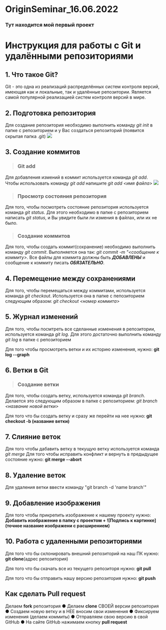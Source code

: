 # OriginSeminar_16.06.2022
### Тут находится мой первый проект

# Инструкция для работы с Git и удалёнными репозиториями

## 1.  Что такое Git?
Git - это одна из реализаций распределённых систем контроля версий, имеющая как и локальные, так и удалённые репозитории. Является самой популярной реализацией систем контроля версий в мире.
## 2. Подготовка репозитория 
Для создание репозитория необходимо выполнить команду *git init*  в папке с репозиторием и у Вас создаться репозиторий (появится скрытая папка .git)
<image src="\Users\itema\Desktop\new_git\1.jpg">
## 3. Создание коммитов

> ### Git add
Для добавления измений в коммит используется команда *git add*. Чтобы использовать команду *git add* напишите *git add <имя файла>*
<image src="\Users\itema\Desktop\new_git\2.jpg">
> ### Просмотр состояния репозитория
Для того, чтобы посмотреть состояние репозитория используется команда *git status*. Для этого необходимо в папке с репозиторием написать *git status*, и Вы увидите были ли измения в файлах, или их не было.

> ### Создание коммитов
Для того, чтобы создать коммит(сохранение) необходимо выполнить команду *git commit*. Выполняется она так: *git commit -m "<сообщение к коммиту>*. Все файлы для коммита должны быть ***ДОБАВЛЕНЫ*** и сообщение к коммиту писать ***ОБЯЗАТЕЛЬНО***.

## 4. Перемещение между сохранениями
Для того, чтобы перемещаться между коммитами, используется команда *git checkout*. Используется она в папке с пепозиторием следующим образом: *git checkout <номер коммита>*

## 5. Журнал изменений
Для того, чтобы посмтреть все сделанные изменения в репозитории, используется команда *git log*. Для этого достаточно выполнить команду *git log* в папке с репозиторием

Для того чтобы просмотреть ветки и их историю изменения, нужно:
__git log --graph__

## 6. Ветки в Git

>### Создание ветки

Для того, чтобы создать ветку, используется команда *git branch*. Делается это следующим образом в папке с репозиторием: *git branch <название новой ветки>*

Для того что бы создать ветку и сразу же перейти на нее нужно: 
__git checkout -b (название ветки)__


## 7. Слияние веток

Для того чтобы дабавить ветку в текущую ветку используется команда *git merge <name branch>*
Для того чтобы исправить конфликт и вернуть в предыдущее состояние нужно:
__git merge --abort__


## 8. Удаление веток
Для удаления ветки ввести команду "git branch -d 'name branch'"

## 9. Добавление изображения
Для того чтобы прикрепить изображение к нашему проекту нужно:
__Добавить изображение в папку с проектом + ![Подпись к картинке](точное название изображени с расширением)__

## 10. Работа с удаленными репозиториями
Для того что бы склонировать внешний репозиторий на наш ПК нужно:
__git clone__(адрес репозитория)

Для того что бы скачать все из текущего репозиторя нужно:
__git pull__

Для того что бы отправить нашу версию репозитория нужно:
__git push__

## Как сделать Pull request 
Делаем __fork__ репозитория
● Делаем __clone__ СВОЕЙ версии репозитория
● Создаем новую ветку и в НЕЕ вносим свои изменения
● Фиксируем изменения (делаем коммиты)
● Отправляем свою версию в свой GitHub
● На сайте GitHub нажимаем кнопку __pull request__ 